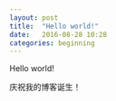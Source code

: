 ```yaml
---
layout: post
title:  "Hello world!"
date:   2016-08-28 10:28
categories: beginning
---
```

Hello world!

庆祝我的博客诞生！
